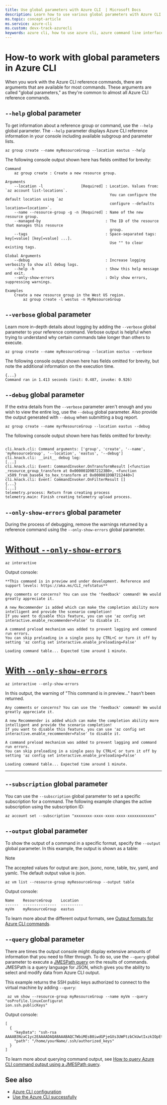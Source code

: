 ```yaml
---
title: Use global parameters with Azure CLI  | Microsoft Docs
description: Learn how to use various global parameters with Azure CLI to configure a resource group.
ms.topic: concept-article
ms.service: azure-cli
ms.custom: devx-track-azurecli
keywords: azure cli, how to use azure cli, azure command line interface, how to open azure cli, azure cli commands
---
```


# How-to work with global parameters in Azure CLI

When you work with the Azure CLI reference commands, there are arguments that are available for most
commands. These arguments are called "global parameters," as they're common to almost all Azure CLI
reference commands.

## `--help` global parameter

To get information about a reference group or command, use the `--help` global parameter. The
`--help` parameter displays Azure CLI reference information in your console including available
subgroup and parameter lists.


```azurecli-interactive
az group create --name myResourceGroup --location eastus --help
```

The following console output shown here has fields omitted for brevity:

```output
Command
    az group create : Create a new resource group.

Arguments
    --location -l                 [Required] : Location. Values from: `az account list-locations`.
                                               You can configure the default location using `az
                                               configure --defaults location=<location>`.
    --name --resource-group -g -n [Required] : Name of the new resource group.
    --managed-by                             : The ID of the resource that manages this resource
                                               group.
    --tags                                   : Space-separated tags: key[=value] [key[=value] ...].
                                               Use "" to clear existing tags.

Global Arguments
    --debug                                  : Increase logging verbosity to show all debug logs.
    --help -h                                : Show this help message and exit.
    --only-show-errors                       : Only show errors, suppressing warnings.

Examples
    Create a new resource group in the West US region.
        az group create -l westus -n MyResourceGroup
```

## `--verbose` global parameter

Learn more in-depth details about logging by adding the `--verbose` global parameter to your
reference command. Verbose output is helpful when trying to understand why certain commands take
longer than others to execute.

```azurecli-interactive
az group create --name myResourceGroup --location eastus --verbose 
```

The following console output shown here has fields omitted for brevity, but note the additional
information on the execution time.

```output
{...}
Command ran in 1.413 seconds (init: 0.487, invoke: 0.926)
```

## `--debug` global parameter

If the extra details from the `--verbose` parameter aren't enough and you wish to view the entire
log, use the `--debug` global parameter. Also provide the output generated with `--debug` when
submitting a bug report.

```azurecli-interactive
az group create --name myrResourceGroup --location eastus --debug
```

The following console output shown here has fields omitted for brevity:

```output

cli.knack.cli: Command arguments: ['group', 'create', '--name', 'myResourceGroup', '--location', 'eastus', '--debug']
cli.knack.cli: __init__ debug log:
[...]
cli.knack.cli: Event: CommandInvoker.OnTransformResult [<function _resource_group_transform at 0x000001D9B72123B0>, <function _x509_from_base64_to_hex_transform at 0x000001D9B7212440>]
cli.knack.cli: Event: CommandInvoker.OnFilterResult []
{...}
[...]
telemetry.process: Return from creating process
telemetry.main: Finish creating telemetry upload process.

```

## `--only-show-errors` global parameter

During the process of debugging, remove the warnings returned by a reference command using the
`--only-show-errors` global parameter.

# [Without `--only-show-errors`](#tab/tabid-1)

```azurecli-interactive
az interactive 
```

Output console:

```output
**This command is in preview and under development. Reference and support levels: https://aka.ms/CLI_refstatus**

Any comments or concerns? You can use the 'feedback' command! We would greatly appreciate it.

A new Recommender is added which can make the completion ability more intelligent and provide the scenario completion!
If you want to disable this feature, you can use 'az config set interactive.enable_recommender=False' to disable it.

A command preload mechanism was added to prevent lagging and command run errors.
You can skip preloading in a single pass by CTRL+C or turn it off by setting 'az config set interactive.enable_preloading=False'

Loading command table... Expected time around 1 minute.
```

# [With `--only-show-errors`](#tab/tabid-2)

```azurecli-interactive
az interactive --only-show-errors
```

In this output, the warning of "This command is in preview..." hasn't been returned.

```output
Any comments or concerns? You can use the 'feedback' command! We would greatly appreciate it.

A new Recommender is added which can make the completion ability more intelligent and provide the scenario completion!
If you want to disable this feature, you can use 'az config set interactive.enable_recommender=False' to disable it.

A command preload mechanism was added to prevent lagging and command run errors.
You can skip preloading in a single pass by CTRL+C or turn it off by setting 'az config set interactive.enable_preloading=False'

Loading command table... Expected time around 1 minute.
```

---

## `--subscription` global parameter

You can use the `--subscription` global parameter to set a specific subscription for a command. The
following example changes the active subscription using the subscription ID:

```azurecli-interactive
az account set --subscription "xxxxxxxx-xxxx-xxxx-xxxx-xxxxxxxxxxxx"
```

## `--output` global parameter

To show the output of a command in a specific format, specify the `--output` global parameter. In
this example, the output is shown as a table:

> [!NOTE]
> The accepted values for output are: json, jsonc, none, table, tsv, yaml, and yamlc. The default
> output value is json.

```azurecli-interactive
az vm list --resource-group myResourceGroup --output table
```

Output console:

```output
Name    ResourceGroup    Location
------  ---------------  ----------
myVm    myResourceGroup  eastus
```

To learn more about the different output formats, see
[Output formats for Azure CLI commands](format-output-azure-cli.md).

## `--query` global parameter

There are times the output console might display extensive amounts of information that you need to
filter through. To do so, use the `--query` global parameter to execute a
[JMESPath query](http://jmespath.org) on the results of commands. JMESPath is a query language for
JSON, which gives you the ability to select and modify data from Azure CLI output.

This example returns the SSH public keys authorized to connect to the virtual machine by adding
`--query`:

```azurecli-interactive
 az vm show --resource-group myResourceGroup --name myVm --query "osProfile.linuxConfigurat
ion.ssh.publicKeys"
```

Output console:

```output
[
  {
    "keyData": "ssh-rsa AAAAB3NzaC1yc2EAAAADAQABAAABAQC7WbiMEsB0iwdGPjeGXs3UWFtzbCkUwtIxzkIOpEtlqkLGa0XQdvwhzok6szq6Ycx/f4cfid/yrmBPtzmxdQnGeCy2FOcVIzp+SkjIUg/Ez2YyDcMb60u66QUmHPRyhipJ/PDZROt6O0092qfTkTjB+7hLRiZzV2raLjiQ95eV0AXUP+Gsvdo/7ytqWNIm3iQTWbQ/GwSg+p0v+kmZELIbrxo845dambSpgBL8g0wCUZaptru3ZHo9m0UWbFPASVJKauhfPCSVPQCaOCaAdB01Ih8QDVRCazT+jyV6GgTwUIXVQthVBbt56ibhuSUdf0cWF8IVncjH+WXexVAhQw0j",
    "path": "/home/yourName/.ssh/authorized_keys"
  }
]
```

To learn more about querying command output, see
[How to query Azure CLI command output using a JMESPath query](use-azure-cli-successfully-query.md).

## See also

- [Azure CLI configuration](azure-cli-configuration.md)
- [Use the Azure CLI successfully](use-azure-cli-successfully-tips.md)
